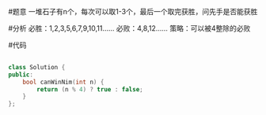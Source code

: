 #题意
一堆石子有n个，每次可以取1-3个，最后一个取完获胜，问先手是否能获胜

#分析
必胜：1,2,3,5,6,7,9,10,11……
必败：4,8,12……
策略：可以被4整除的必败

#代码
``` C++
   
class Solution {
public:
    bool canWinNim(int n) {
        return (n % 4) ? true : false;
    }
};
   
```
